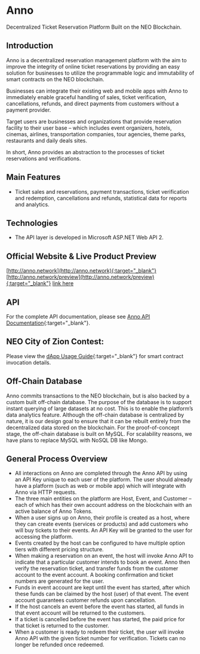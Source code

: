 # Anno
Decentralized Ticket Reservation Platform Built on the NEO Blockchain.

## Introduction
Anno is a decentralized reservation management platform with the aim to improve the integrity of online ticket reservations by providing an easy solution for businesses to utilize the programmable logic and immutability of smart contracts on the NEO blockchain.

Businesses can integrate their existing web and mobile apps with Anno to immediately enable graceful handling of sales, ticket verification, cancellations, refunds, and direct payments from customers without a payment provider.

Target users are businesses and organizations that provide reservation facility to their user base – which includes event organizers, hotels, cinemas, airlines, transportation companies, tour agencies, theme parks, restaurants and daily deals sites.

In short, Anno provides an abstraction to the processes of ticket reservations and verifications.

## Main Features
*	Ticket sales and reservations, payment transactions, ticket verification and redemption, cancellations and refunds, statistical data for reports and analytics.

## Technologies
*	The API layer is developed in Microsoft ASP.NET Web API 2.

## Official Website & Live Product Preview
[http://anno.network](http://anno.network){:target="_blank"}
[http://anno.network/preview](http://anno.network/preview){:target="_blank"}
<a href="http://anno.network">link here</a>
## API
For the complete API documentation, please see [Anno API Documentation](https://documenter.getpostman.com/view/469639/anno-api/RVfyDW5V){:target="_blank"}.

## NEO City of Zion Contest:
Please view the [dApp Usage Guide](http://anno.network/docs/dapp-usage-guide.pdf){:target="_blank"} for smart contract invocation details.


## Off-Chain Database
Anno commits transactions to the NEO blockchain, but is also backed by a custom built off-chain database. The purpose of the database is to support instant querying of large datasets at no cost. This is to enable the platform’s data analytics feature. Although the off-chain database is centralized by nature, it is our design goal to ensure that it can be rebuilt entirely from the decentralized data stored on the blockchain.
For the proof-of-concept stage, the off-chain database is built on MySQL. For scalability reasons, we have plans to replace MySQL with NoSQL DB like Mongo.

## General Process Overview
*	All interactions on Anno are completed through the Anno API by using an API Key unique to each user of the platform. The user should already have a platform (such as web or mobile app) which will integrate with Anno via HTTP requests.
*	The three main entities on the platform are Host, Event, and Customer – each of which has their own account address on the blockchain with an active balance of Anno Tokens.
*	When a user signs up on Anno, their profile is created as a host, where they can create events (services or products) and add customers who will buy tickets to their events. An API Key will be granted to the user for accessing the platform.
*	Events created by the host can be configured to have multiple option tiers with different pricing structure.
*	When making a reservation on an event, the host will invoke Anno API to indicate that a particular customer intends to book an event. Anno then verify the reservation ticket, and transfer funds from the customer account to the event account. A booking confirmation and ticket numbers are generated for the user.
*	Funds in event account are kept until the event has started, after which these funds can be claimed by the host (user) of that event. The event account guarantees customer refunds upon cancellation.
*	If the host cancels an event before the event has started, all funds in that event account will be returned to the customers.
*	If a ticket is cancelled before the event has started, the paid price for that ticket is returned to the customer.
*	When a customer is ready to redeem their ticket, the user will invoke Anno API with the given ticket number for verification. Tickets can no longer be refunded once redeemed.


